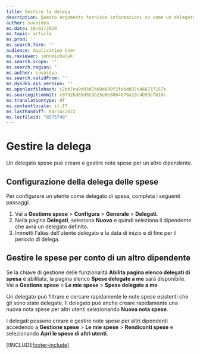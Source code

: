 ```yaml
---
title: Gestire la delega
description: Questo argomento fornisce informazioni su come un delegato di spesa può creare e gestire note spese per un altro dipendente.
author: suvaidya
ms.date: 10/01/2020
ms.topic: article
ms.prod: ''
ms.search.form: ''
audience: Application User
ms.reviewer: johnmichalak
ms.search.scope: ''
ms.search.region: ''
ms.author: suvaidya
ms.search.validFrom: ''
ms.dyn365.ops.version: ''
ms.openlocfilehash: c2bb7ea9d93d7b60e639f2fe6dd37c466737157b
ms.sourcegitcommit: c0792bd65d92db25e0e8864879a19c4b93efb10c
ms.translationtype: HT
ms.contentlocale: it-IT
ms.lasthandoff: 04/14/2022
ms.locfileid: "8575748"
---
```

# <a name="manage-delegation"></a>Gestire la delega
Un delegato spese può creare e gestire note spese per un altro dipendente.

## <a name="configuring-expense-delegation"></a>Configurazione della delega delle spese

Per configurare un utente come delegato di spesa, completa i seguenti passaggi. 
1. Vai a **Gestione spese** > **Configura** >  **Generale** > **Delegati**. 
2. Nella pagina **Delegati**, seleziona **Nuovo** e quindi seleziona il dipendente che avrà un delegato definito. 
3. Immetti l'alias dell'utente delegato e la data di inizio e di fine per il periodo di delega.

## <a name="manage-expenses-on-behalf-of-another-employee"></a>Gestire le spese per conto di un altro dipendente

Se la chiave di gestione delle funzionalità **Abilita pagina elenco delegati di spesa** è abilitata, la pagina elenco **Spese delegate a me** sarà disponibile. Vai a **Gestione spese** > **Le mie spese** > **Spese delegate a me**.

Un delegato può filtrare e cercare rapidamente le note spese esistenti che gli sono state delegate. Il delegato può anche creare rapidamente una nuova nota spese per altri utenti selezionando **Nuova nota spese**.

I delegati possono creare e gestire note spese per altri dipendenti accedendo a **Gestione spese** > **Le mie spese** > **Rendiconti spese** e selezionando **Apri le spese di altri utenti**.


[!INCLUDE[footer-include](../includes/footer-banner.md)]